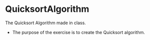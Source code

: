 # QuicksortAlgorithm
The Quicksort Algorithm made in class.
- The purpose of the exercise is to create the Quicksort algorithm.
